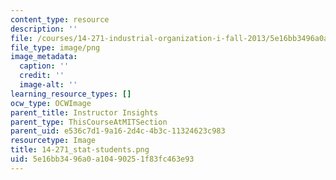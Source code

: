 ```yaml
---
content_type: resource
description: ''
file: /courses/14-271-industrial-organization-i-fall-2013/5e16bb3496a0a10490251f83fc463e93_14-271_stat-students.png
file_type: image/png
image_metadata:
  caption: ''
  credit: ''
  image-alt: ''
learning_resource_types: []
ocw_type: OCWImage
parent_title: Instructor Insights
parent_type: ThisCourseAtMITSection
parent_uid: e536c7d1-9a16-2d4c-4b3c-11324623c983
resourcetype: Image
title: 14-271_stat-students.png
uid: 5e16bb34-96a0-a104-9025-1f83fc463e93
---
```

